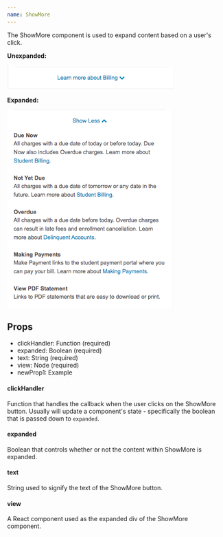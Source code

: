 ```yaml
---
name: ShowMore
---
```


The ShowMore component is used to expand content based on a user's click.

**Unexpanded:**

![ShowMoreUnexpanded](../assets/images/ShowMoreUnexpanded.png)

**Expanded:**

![ShowMoreExpanded](../assets/images/ShowMoreExpanded.png)

## Props
- clickHandler: Function (required)
- expanded: Boolean (required)
- text: String (required)
- view: Node (required)
- newProp1: Example

#### clickHandler
Function that handles the callback when the user clicks on the ShowMore button. Usually will update a component's state - specifically the boolean that is passed down to `expanded`. 

#### expanded
Boolean that controls whether or not the content within ShowMore is expanded.

#### text
String used to signify the text of the ShowMore button.

#### view
A React component used as the expanded div of the ShowMore component.
